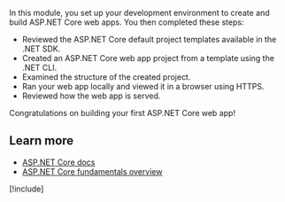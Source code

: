 In this module, you set up your development environment to create and build ASP.NET Core web apps. You then completed these steps:

- Reviewed the ASP.NET Core default project templates available in the .NET SDK.
- Created an ASP.NET Core web app project from a template using the .NET CLI.
- Examined the structure of the created project.
- Ran your web app locally and viewed it in a browser using HTTPS.
- Reviewed how the web app is served.

Congratulations on building your first ASP.NET Core web app!

## Learn more

- [ASP.NET Core docs](/aspnet/core)
- [ASP.NET Core fundamentals overview](/aspnet/core/fundamentals)


[!include[](../../../includes/dotnet-summary.md)]
